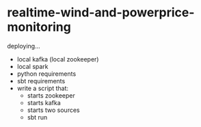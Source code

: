 # realtime-wind-and-powerprice-monitoring

deploying...
- local kafka (local zookeeper)
- local spark
- python requirements
- sbt requirements
- write a script that:
  - starts zookeeper
  - starts kafka
  - starts two sources
  - sbt run
